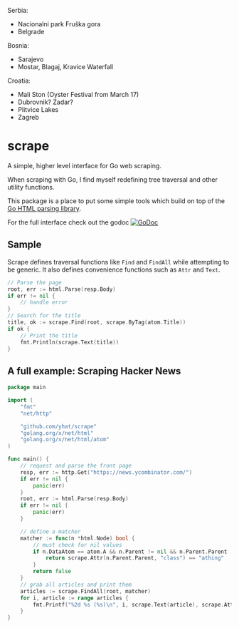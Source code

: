Serbia:
 - Nacionalni park Fruška gora
 - Belgrade
 
Bosnia:
 - Sarajevo
 - Mostar, Blagaj, Kravice Waterfall
 
Croatia:
 - Mali Ston (Oyster Festival from March 17)
 - Dubrovnik? Zadar?
 - Plitvice Lakes 
 - Zagreb



# scrape

A simple, higher level interface for Go web scraping.

When scraping with Go, I find myself redefining tree traversal and other
utility functions.

This package is a place to put some simple tools which build on top of the
[Go HTML parsing library](https://godoc.org/golang.org/x/net/html).

For the full interface check out the godoc
[![GoDoc](https://godoc.org/github.com/yhat/scrape?status.svg)](https://godoc.org/github.com/yhat/scrape)

## Sample

Scrape defines traversal functions like `Find` and `FindAll` while attempting
to be generic. It also defines convenience functions such as `Attr` and `Text`.

```go
// Parse the page
root, err := html.Parse(resp.Body)
if err != nil {
    // handle error
}
// Search for the title
title, ok := scrape.Find(root, scrape.ByTag(atom.Title))
if ok {
    // Print the title
    fmt.Println(scrape.Text(title))
}
```

## A full example: Scraping Hacker News

```go
package main

import (
	"fmt"
	"net/http"

	"github.com/yhat/scrape"
	"golang.org/x/net/html"
	"golang.org/x/net/html/atom"
)

func main() {
	// request and parse the front page
	resp, err := http.Get("https://news.ycombinator.com/")
	if err != nil {
		panic(err)
	}
	root, err := html.Parse(resp.Body)
	if err != nil {
		panic(err)
	}

	// define a matcher
	matcher := func(n *html.Node) bool {
		// must check for nil values
		if n.DataAtom == atom.A && n.Parent != nil && n.Parent.Parent != nil {
			return scrape.Attr(n.Parent.Parent, "class") == "athing"
		}
		return false
	}
	// grab all articles and print them
	articles := scrape.FindAll(root, matcher)
	for i, article := range articles {
		fmt.Printf("%2d %s (%s)\n", i, scrape.Text(article), scrape.Attr(article, "href"))
	}
}
```
